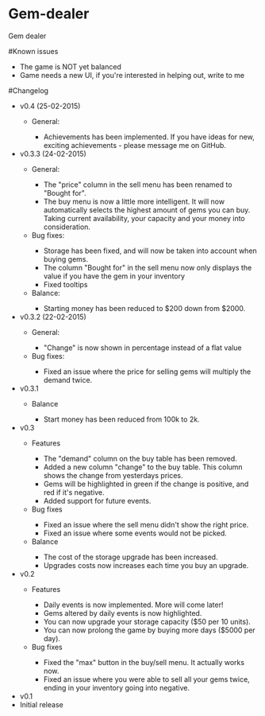 # Gem-dealer
Gem dealer

#Known issues
<ul>
  <li>The game is NOT yet balanced</li>
  <li>Game needs a new UI, if you're interested in helping out, write to me</li>
</ul>


#Changelog
<ul>
  <li>v0.4 (25-02-2015)</li>
  <ul>
    <li>General:</li>
      <ul>
        <li>Achievements has been implemented. If you have ideas for new, exciting achievements - please message me on GitHub.</li>
      </ul>
  </ul>
  <li>v0.3.3 (24-02-2015)</li>
  <ul>
    <li>General:</li>
      <ul>
        <li>The "price" column in the sell menu has been renamed to "Bought for".</li>
        <li>The buy menu is now a little more intelligent. It will now automatically selects the highest amount of gems you can buy. Taking current availability, your capacity and your money into consideration.</li>
      </ul>
    <li>Bug fixes:</li>
      <ul>
        <li>Storage has been fixed, and will now be taken into account when buying gems.</li>
        <li>The column "Bought for" in the sell menu now only displays the value if you have the gem in your inventory</li>
        <li>Fixed tooltips</li>
      </ul>
    <li>Balance:</li>
      <ul>
        <li>Starting money has been reduced to $200 down from $2000.</li>
      </ul>
  </ul>
  <li>v0.3.2 (22-02-2015)</li>
  <ul>
    <li>General:</li>
      <ul>
        <li>"Change" is now shown in percentage instead of a flat value</li>
      </ul>
    <li>Bug fixes:</li>
      <ul>
        <li>Fixed an issue where the price for selling gems will multiply the demand twice.</li>
      </ul>
  </ul>
  <li>v0.3.1</li>
  <ul>
    <li>Balance</li>
      <ul>
        <li>Start money has been reduced from 100k to 2k.</li>
      </ul>
  </ul>
  <li>v0.3</li>
  <ul>
    <li>Features</li>
      <ul>
        <li>The "demand" column on the buy table has been removed.</li>
        <li>Added a new column "change" to the buy table. This column shows the change from yesterdays prices.</li>
        <li>Gems will be highlighted in green if the change is positive, and red if it's negative.</li>
        <li>Added support for future events.</li>
      </ul>
    <li>Bug fixes</li>
      <ul>
        <li>Fixed an issue where the sell menu didn't show the right price.</li>
        <li>Fixed an issue where some events would not be picked.</li>
      </ul>
    <li>Balance</li>
      <ul>
        <li>The cost of the storage upgrade has been increased.</li>
        <li>Upgrades costs now increases each time you buy an upgrade.</li>
      </ul>
  </ul>
  <li>v0.2</li>
  <ul>
    <li>Features</li>
      <ul>
        <li>Daily events is now implemented. More will come later!</li>
        <li>Gems altered by daily events is now highlighted.</li>
        <li>You can now upgrade your storage capacity ($50 per 10 units).</li>
        <li>You can now prolong the game by buying more days ($5000 per day).</li>
      </ul>
    <li>Bug fixes</li>
      <ul>
        <li>Fixed the "max" button in the buy/sell menu. It actually works now.</li>
        <li>Fixed an issue where you were able to sell all your gems twice, ending in your inventory going into negative.</li>
      </ul>
  </ul>


  <li>v0.1</li>
  <li>Initial release</li>

</ul>